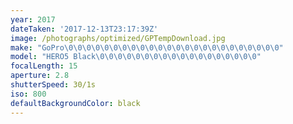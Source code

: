 ```yaml
---
year: 2017
dateTaken: '2017-12-13T23:17:39Z'
image: /photographs/optimized/GPTempDownload.jpg
make: "GoPro\0\0\0\0\0\0\0\0\0\0\0\0\0\0\0\0\0\0\0\0\0\0\0\0"
model: "HERO5 Black\0\0\0\0\0\0\0\0\0\0\0\0\0\0\0\0\0\0"
focalLength: 15
aperture: 2.8
shutterSpeed: 30/1s
iso: 800
defaultBackgroundColor: black
---
```

